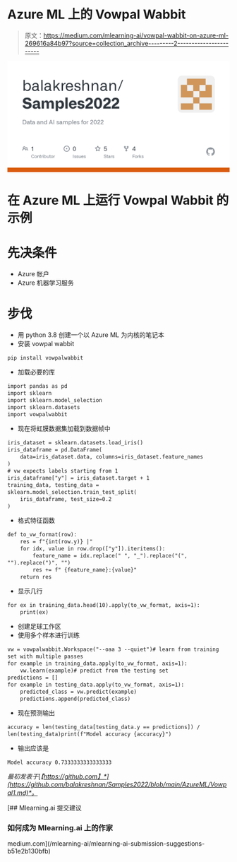 # Azure ML 上的 Vowpal Wabbit

> 原文：<https://medium.com/mlearning-ai/vowpal-wabbit-on-azure-ml-269616a84b97?source=collection_archive---------2----------------------->

![](img/b7f96941c18a8f69cbbabd44024cac0c.png)

# 在 Azure ML 上运行 Vowpal Wabbit 的示例

# 先决条件

*   Azure 帐户
*   Azure 机器学习服务

# 步伐

*   用 python 3.8 创建一个以 Azure ML 为内核的笔记本
*   安装 vowpal wabbit

```
pip install vowpalwabbit
```

*   加载必要的库

```
import pandas as pd
import sklearn
import sklearn.model_selection
import sklearn.datasets
import vowpalwabbit
```

*   现在将虹膜数据集加载到数据帧中

```
iris_dataset = sklearn.datasets.load_iris()
iris_dataframe = pd.DataFrame(
    data=iris_dataset.data, columns=iris_dataset.feature_names
)
# vw expects labels starting from 1
iris_dataframe["y"] = iris_dataset.target + 1
training_data, testing_data = sklearn.model_selection.train_test_split(
    iris_dataframe, test_size=0.2
)
```

*   格式特征函数

```
def to_vw_format(row):
    res = f"{int(row.y)} |"
    for idx, value in row.drop(["y"]).iteritems():
        feature_name = idx.replace(" ", "_").replace("(", "").replace(")", "")
        res += f" {feature_name}:{value}"
    return res
```

*   显示几行

```
for ex in training_data.head(10).apply(to_vw_format, axis=1):
    print(ex)
```

*   创建足球工作区
*   使用多个样本进行训练

```
vw = vowpalwabbit.Workspace("--oaa 3 --quiet")# learn from training set with multiple passes
for example in training_data.apply(to_vw_format, axis=1):
    vw.learn(example)# predict from the testing set
predictions = []
for example in testing_data.apply(to_vw_format, axis=1):
    predicted_class = vw.predict(example)
    predictions.append(predicted_class)
```

*   现在预测输出

```
accuracy = len(testing_data[testing_data.y == predictions]) / len(testing_data)print(f"Model accuracy {accuracy}")
```

*   输出应该是

```
Model accuracy 0.7333333333333333
```

*最初发表于*[*【https://github.com】*](https://github.com/balakreshnan/Samples2022/blob/main/AzureML/Vowpal1.md)*。*

[](/mlearning-ai/mlearning-ai-submission-suggestions-b51e2b130bfb) [## Mlearning.ai 提交建议

### 如何成为 Mlearning.ai 上的作家

medium.com](/mlearning-ai/mlearning-ai-submission-suggestions-b51e2b130bfb)